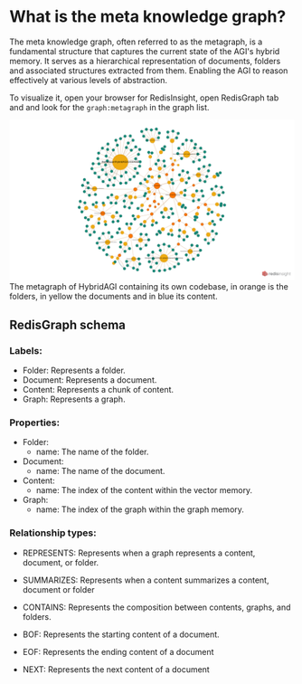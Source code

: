 # What is the meta knowledge graph?

The meta knowledge graph, often referred to as the metagraph, is a fundamental structure that captures the current state of the AGI's hybrid memory. It serves as a hierarchical representation of documents, folders and associated structures extracted from them. Enabling the AGI to reason effectively at various levels of abstraction.

To visualize it, open your browser for RedisInsight, open RedisGraph tab and and look for the `graph:metagraph` in the graph list.

![HybridAGI's metagraph](img/metagraph.png)
The metagraph of HybridAGI containing its own codebase, in orange is the folders, in yellow the documents and in blue its content.

## RedisGraph schema
### Labels:
- Folder: Represents a folder.
- Document: Represents a document.
- Content: Represents a chunk of content.
- Graph: Represents a graph.

### Properties:
- Folder:
  - name: The name of the folder.
- Document:
  - name: The name of the document.
- Content:
  - name: The index of the content within the vector memory.
- Graph:
  - name: The index of the graph within the graph memory.

### Relationship types:
- REPRESENTS: Represents when a graph represents a content, document, or folder.
- SUMMARIZES: Represents when a content summarizes a content, document or folder
- CONTAINS: Represents the composition between contents, graphs, and folders.

- BOF: Represents the starting content of a document.
- EOF: Represents the ending content of a document
- NEXT: Represents the next content of a document